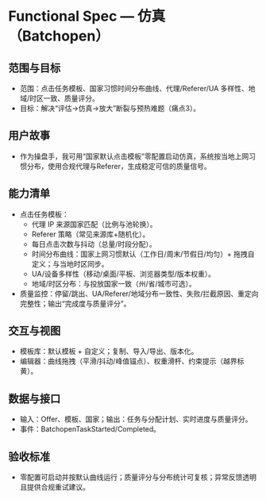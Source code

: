# Functional Spec — 仿真（Batchopen）

## 范围与目标
- 范围：点击任务模板、国家习惯时间分布曲线、代理/Referer/UA 多样性、地域/时区一致、质量评分。
- 目标：解决“评估→仿真→放大”断裂与预热难题（痛点3）。

## 用户故事
- 作为操盘手，我可用“国家默认点击模板”零配置启动仿真，系统按当地上网习惯分布，使用合规代理与Referer，生成稳定可信的质量信号。

## 能力清单
- 点击任务模板：
  - 代理 IP 来源国家匹配（比例与池轮换）。
  - Referer 策略（常见来源库+随机化）。
  - 每日点击次数与抖动（总量/时段分配）。
  - 时间分布曲线：国家上网习惯默认（工作日/周末/节假日/均匀）+ 拖拽自定义；与当地时区同步。
  - UA/设备多样性（移动/桌面/平板、浏览器类型/版本权重）。
  - 地域/时区分布：与投放国家一致（州/省/城市可选）。
- 质量监控：停留/跳出、UA/Referer/地域分布一致性、失败/拦截原因、重定向完整性；输出“完成度与质量评分”。

## 交互与视图
- 模板库：默认模板 + 自定义；复制、导入/导出、版本化。
- 编辑器：曲线拖拽（平滑/抖动/峰值锚点）、权重滑杆、约束提示（越界标黄）。

## 数据与接口
- 输入：Offer、模板、国家；输出：任务与分配计划、实时进度与质量评分。
- 事件：BatchopenTaskStarted/Completed。

## 验收标准
- 零配置可启动并按默认曲线运行；质量评分与分布统计可复核；异常反馈透明且提供合规重试建议。
